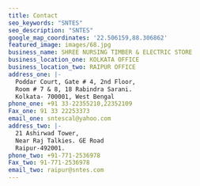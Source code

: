 ```yaml
---
title: Contact
seo_keywords: "SNTES"
seo_description: "SNTES"
google_map_coordinates: '22.506159,88.306862'
featured_image: images/68.jpg
business_name: SHREE NURSING TIMBER & ELECTRIC STORE
business_location_one: KOLKATA OFFICE
business_location_two: RAIPUR OFFICE
address_one: |-
  Poddar Court, Gate # 4, 2nd Floor, 
  Room # 7 & 8, 18 Rabindra Sarani.
  Kolkata- 700001, West Bengal
phone_one: +91 33-22355210,22352109
Fax_one: 91 33 22253373
email_one: sntescal@yahoo.com
address_two: |-
  21 Ashirwad Tower, 
  Near Raj Talkies. GE Road
  Raipur-492001.
phone_two: +91-771-2536978
Fax_two: 91-771-2536978
email_two: raipur@sntes.com
---
```


